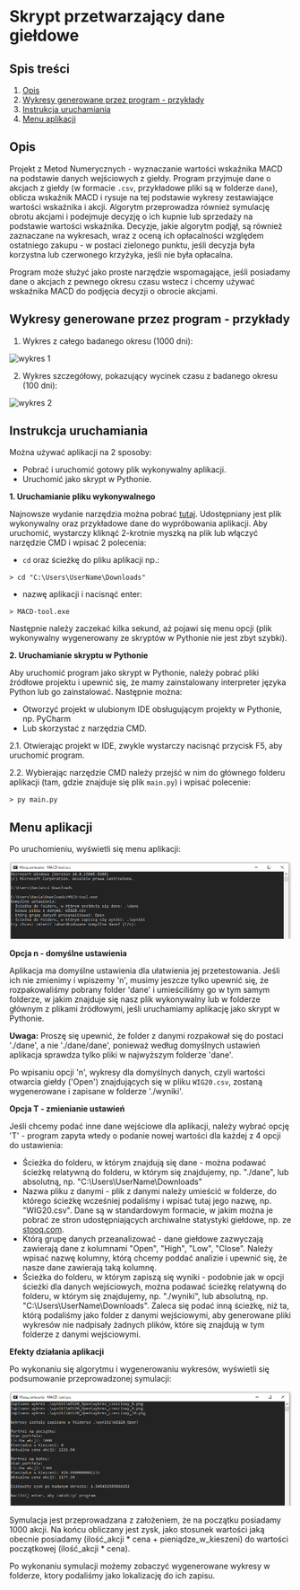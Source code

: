 # Skrypt przetwarzający dane giełdowe

## Spis treści

1. [Opis](#opis)
2. [Wykresy generowane przez program - przykłady](#wykresy-generowane-przez-program---przykłady)
3. [Instrukcja uruchamiania](#instrukcja-uruchamiania)
4. [Menu aplikacji](#menu-aplikacji)


## Opis

Projekt z Metod Numerycznych - wyznaczanie wartości wskaźnika MACD na podstawie danych wejściowych z giełdy. Program przyjmuje dane o akcjach z giełdy (w formacie `.csv`, przykładowe pliki są w folderze `dane`), oblicza wskaźnik MACD i rysuje na tej podstawie wykresy zestawiające wartości wskaźnika i akcji. Algorytm przeprowadza również symulację obrotu akcjami i podejmuje decyzję o ich kupnie lub sprzedaży na podstawie wartości wskaźnika. Decyzje, jakie algorytm podjął, są również zaznaczane na wykresach, wraz z oceną ich opłacalności względem ostatniego zakupu - w postaci zielonego punktu, jeśli decyzja była korzystna lub czerwonego krzyżyka, jeśli nie była opłacalna.

Program może służyć jako proste narzędzie wspomagające, jeśli posiadamy dane o akcjach z pewnego okresu czasu wstecz i chcemy używać wskaźnika MACD do podjęcia decyzji o obrocie akcjami.

## Wykresy generowane przez program - przykłady

1. Wykres z całego badanego okresu (1000 dni):

![wykres 1](./przykłady/wykres_caly.png)

2. Wykres szczegółowy, pokazujący wycinek czasu z badanego okresu (100 dni):

![wykres 2](./przykłady/wykres_czesciowy_1.png)

## Instrukcja uruchamiania

Można używać aplikacji na 2 sposoby:
- Pobrać i uruchomić gotowy plik wykonywalny aplikacji.
- Uruchomić jako skrypt w Pythonie.

**1. Uruchamianie pliku wykonywalnego**

Najnowsze wydanie narzędzia można pobrać [tutaj](./../../releases). Udostępniany jest plik wykonywalny oraz przykładowe dane do wypróbowania aplikacji. Aby uruchomić, wystarczy kliknąć 2-krotnie myszką na plik lub włączyć narzędzie CMD i wpisać 2 polecenia:
- `cd` oraz ścieżkę do pliku aplikacji np.:

```
> cd "C:\Users\UserName\Downloads"
```

- nazwę aplikacji i nacisnąć enter:

```
> MACD-tool.exe
```

Następnie należy zaczekać kilka sekund, aż pojawi się menu opcji (plik wykonywalny wygenerowany ze skryptów w Pythonie nie jest zbyt szybki).

**2. Uruchamianie skryptu w Pythonie**

Aby uruchomić program jako skrypt w Pythonie, należy pobrać pliki źródłowe projektu i upewnić się, że mamy zainstalowany interpreter języka Python lub go zainstalować. Następnie można:
- Otworzyć projekt w ulubionym IDE obsługującym projekty w Pythonie, np. PyCharm
- Lub skorzystać z narzędzia CMD. 

2.1. Otwierając projekt w IDE, zwykle wystarczy nacisnąć przycisk F5, aby uruchomić program.

2.2. Wybierając narzędzie CMD należy przejść w nim do głównego folderu aplikacji (tam, gdzie znajduje się plik `main.py`) i wpisać polecenie:

```
> py main.py
```

## Menu aplikacji

Po uruchomieniu, wyświetli się menu aplikacji:

![menu 1](./docs/menu1.png)

**Opcja n - domyślne ustawienia**

Aplikacja ma domyślne ustawienia dla ułatwienia jej przetestowania. Jeśli ich nie zmienimy i wpiszemy 'n', musimy jeszcze tylko upewnić się, że rozpakowaliśmy pobrany folder 'dane' i umieściliśmy go w tym samym folderze, w jakim znajduje się nasz plik wykonywalny lub w folderze głównym z plikami źródłowymi, jeśli uruchamiamy aplikację jako skrypt w Pythonie.

**Uwaga:** Proszę się upewnić, że folder z danymi rozpakował się do postaci './dane', a nie './dane/dane', ponieważ według domyślnych ustawień aplikacja sprawdza tylko pliki w najwyższym folderze 'dane'.

Po wpisaniu opcji 'n', wykresy dla domyślnych danych, czyli wartości otwarcia giełdy ('Open') znajdujących się w pliku `WIG20.csv`, zostaną wygenerowane i zapisane w folderze './wyniki'.

**Opcja T - zmienianie ustawień**

Jeśli chcemy podać inne dane wejściowe dla aplikacji, należy wybrać opcję 'T' - program zapyta wtedy o podanie nowej wartości dla każdej z 4 opcji do ustawienia:
- Ścieżka do folderu, w którym znajdują się dane - można podawać ścieżkę relatywną do folderu, w którym się znajdujemy, np. "./dane", lub absolutną, np. "C:\Users\UserName\Downloads"
- Nazwa pliku z danymi - plik z danymi należy umieścić w folderze, do którego ścieżkę wcześniej podaliśmy i wpisać tutaj jego nazwę, np. "WIG20.csv". Dane są w standardowym formacie, w jakim można je pobrać ze stron udostępniających archiwalne statystyki giełdowe, np. ze [stooq.com](https://stooq.com/db/h/).
- Którą grupę danych przeanalizować - dane giełdowe zazwyczają zawierają dane z kolumnami "Open", "High", "Low", "Close". Należy wpisać nazwę kolumny, którą chcemy poddać analizie i upewnić się, że nasze dane zawierają taką kolumnę.
- Ścieżka do folderu, w którym zapiszą się wyniki - podobnie jak w opcji ścieżki dla danych wejściowych, można podawać ścieżkę relatywną do folderu, w którym się znajdujemy, np. "./wyniki", lub absolutną, np. "C:\Users\UserName\Downloads". Zaleca się podać inną ścieżkę, niż ta, którą podaliśmy jako folder z danymi wejściowymi, aby generowane pliki wykresów nie nadpisały żadnych plików, które się znajdują w tym folderze z danymi wejściowymi.

**Efekty działania aplikacji**

Po wykonaniu się algorytmu i wygenerowaniu wykresów, wyświetli się podsumowanie przeprowadzonej symulacji:

![wyjście 1](./docs/wyjscie1.png)

Symulacja jest przeprowadzana z założeniem, że na początku posiadamy 1000 akcji. Na końcu obliczany jest zysk, jako stosunek wartości jaką obecnie posiadamy (ilość_akcji * cena + pieniądze_w_kieszeni) do wartości początkowej (ilość_akcji * cena).

Po wykonaniu symulacji możemy zobaczyć wygenerowane wykresy w folderze, ktory podaliśmy jako lokalizację do ich zapisu.
